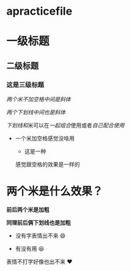 # apracticefile
# 一级标题


## 二级标题


### 这是三级标题

*两个米不加空格中间是斜体*

_两个下划线中间也是斜体_

*下划线和*米可以在*一起组合*使用或者*自己配合使用*

* 一个米加空格感觉没啥用

  * 这是一种
  
  感觉跟空格的效果是一样的
 
# 两个米是什么效果？

 **前后两个米是加粗**

 __同理前后俩下划线也是加粗__

* 没有字表情出不来 :smile:

* 有没有用 :satisfied:

表情不打字好像也出不来 :heart:
